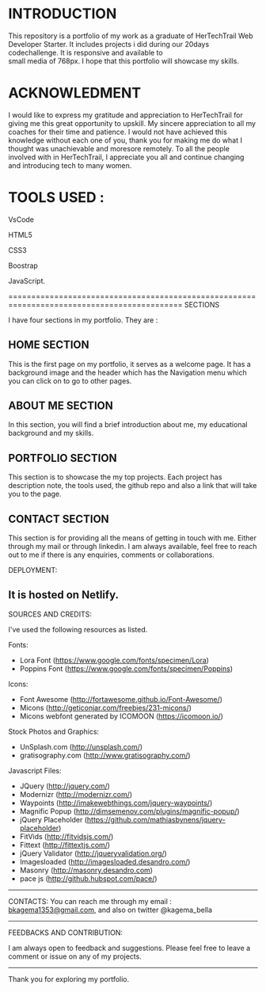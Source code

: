 
INTRODUCTION
==================================================================================================
This repository is a portfolio of my work as a graduate of HerTechTrail Web Developer Starter. 
It includes projects i did during our 20days codechallenge. It is responsive and available to  
small media of 768px. I hope that this portfolio will showcase my skills.

ACKNOWLEDMENT 
==================================================================================================
I would like to express my gratitude and appreciation to HerTechTrail for giving me this great opportunity to upskill. 
My sincere appreciation to all my coaches for their time and patience. I would not have achieved this knowledge
without each one of you, thank you for making me do what I thought was unachievable and moresore remotely. To all the people involved with in HerTechTrail, I appreciate you all and continue changing and introducing tech to many women.
 
TOOLS USED :
==================================================================================================

VsCode

HTML5
 
CSS3

Boostrap

JavaScript.


============================================================================================
SECTIONS

I have four sections in my portfolio. They are :

HOME SECTION
-----------------------------------------------------------------------------------------------

This is the first page on my portfolio, it serves as a welcome page. 
It has a background image and the header which has the Navigation 
menu which you can click on to go to other pages.

ABOUT ME SECTION
-----------------------------------------------------------------------------------------------

 In this section, you will find a brief introduction about me, 
 my educational background and  my skills.


PORTFOLIO SECTION
-----------------------------------------------------------------------------------------------
This section is to showcase the  my top projects. Each project has description note, the tools
 used, the github repo and also a link that will take you to the page. 

 CONTACT SECTION
 -----------------------------------------------------------------------------------------------
This section is for providing all the means of getting in touch with me. 
Either through my mail or through linkedin. I am always available, feel 
free to reach out to me if there is any enquiries, comments or collaborations.


DEPLOYMENT:

It is hosted on Netlify. 
-------------------------------------------------------------------------------------------------------


SOURCES AND CREDITS:

I've used the following resources as listed.

Fonts:
 - Lora Font (https://www.google.com/fonts/specimen/Lora)
 - Poppins Font (https://www.google.com/fonts/specimen/Poppins) 

Icons:
 - Font Awesome (http://fortawesome.github.io/Font-Awesome/)
 - Micons (http://geticonjar.com/freebies/231-micons/)
 - Micons webfont generated by ICOMOON (https://icomoon.io/)

Stock Photos and Graphics:
 - UnSplash.com (http://unsplash.com/)
 - gratisography.com (http://www.gratisography.com/)
 
Javascript Files:

 - JQuery (http://jquery.com/)
 - Modernizr (http://modernizr.com/)
 - Waypoints (http://imakewebthings.com/jquery-waypoints/)
 - Magnific Popup (http://dimsemenov.com/plugins/magnific-popup/)
 - jQuery Placeholder (https://github.com/mathiasbynens/jquery-placeholder)
 - FitVids (http://fitvidsjs.com/)
 - Fittext (http://fittextjs.com/)
 - jQuery Validator (http://jqueryvalidation.org/)
 - Imagesloaded (http://imagesloaded.desandro.com/)
 - Masonry (http://masonry.desandro.com)
 - pace js (http://github.hubspot.com/pace/) 
 
-----------------------------------------------------------------------------------------------
CONTACTS:
You can reach me through my email : bkagema1353@gmail.com, and also on twitter @kagema_bella 


--------------------------------------------------------------------------------------------------------- 
FEEDBACKS AND CONTRIBUTION:

I am always open to feedback and suggestions.
Please feel free to leave a comment or issue on any of my projects.


-----------------------------------------------------------------------------------------------

Thank you for exploring my portfolio.